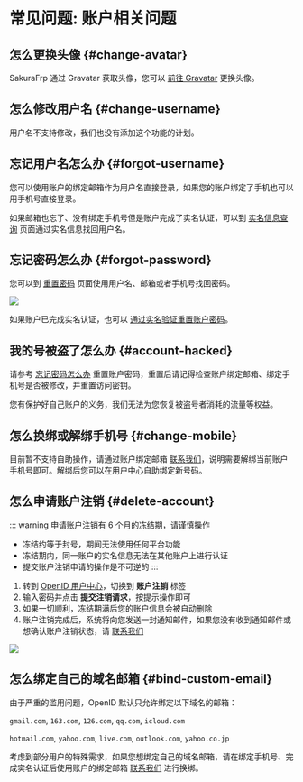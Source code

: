 # 常见问题: 账户相关问题

## 怎么更换头像 {#change-avatar}

SakuraFrp 通过 Gravatar 获取头像，您可以 [前往 Gravatar](https://www.gravatar.com/) 更换头像。

## 怎么修改用户名 {#change-username}

用户名不支持修改，我们也没有添加这个功能的计划。

## 忘记用户名怎么办 {#forgot-username}

您可以使用账户的绑定邮箱作为用户名直接登录，如果您的账户绑定了手机也可以用手机号直接登录。

如果邮箱也忘了、没有绑定手机号但是账户完成了实名认证，可以到 [实名信息查询](https://openid.13a.com/realname_query) 页面通过实名信息找回用户名。

## 忘记密码怎么办 {#forgot-password}

您可以到 [重置密码](https://openid.13a.com/reset_password) 页面使用用户名、邮箱或者手机号找回密码。

![](./_images/account-reset-password.png)

如果账户已完成实名认证，也可以 [通过实名验证重置账户密码](https://openid.13a.com/reset_password_realname)。

## 我的号被盗了怎么办 {#account-hacked}

请参考 [忘记密码怎么办](#forgot-password) 重置账户密码，重置后请记得检查账户绑定邮箱、绑定手机号是否被修改，并重置访问密钥。

您有保护好自己账户的义务，我们无法为您恢复被盗号者消耗的流量等权益。

## 怎么换绑或解绑手机号 {#change-mobile}

目前暂不支持自助操作，请通过账户绑定邮箱 [联系我们](/about.md#contact-us)，说明需要解绑当前账户手机号即可。解绑后您可以在用户中心自助绑定新号码。

## 怎么申请账户注销 {#delete-account}

::: warning
申请账户注销有 6 个月的冻结期，请谨慎操作

- 冻结约等于封号，期间无法使用任何平台功能
- 冻结期内，同一账户的实名信息无法在其他账户上进行认证
- 提交账户注销申请的操作是不可逆的
:::

1. 转到 [OpenID 用户中心](https://openid.13a.com/user#tab-4)，切换到 **账户注销** 标签
1. 输入密码并点击 **提交注销请求**，按提示操作即可
1. 如果一切顺利，冻结期满后您的账户信息会被自动删除
1. 账户注销完成后，系统将向您发送一封通知邮件，如果您没有收到通知邮件或想确认账户注销状态，请 [联系我们](/about.md#contact-us)

![](./_images/account-delete.png)

## 怎么绑定自己的域名邮箱 {#bind-custom-email}

由于严重的滥用问题，OpenID 默认只允许绑定以下域名的邮箱：

`gmail.com`, `163.com`, `126.com`, `qq.com`, `icloud.com`

`hotmail.com`, `yahoo.com`, `live.com`, `outlook.com`, `yahoo.co.jp`

考虑到部分用户的特殊需求，如果您想绑定自己的域名邮箱，请在绑定手机号、完成实名认证后使用账户的绑定邮箱 [联系我们](/about.md#contact-us) 进行换绑。
